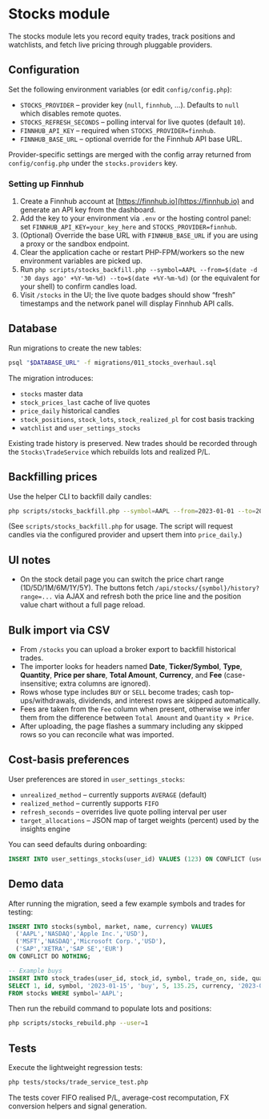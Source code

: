 # Stocks module

The stocks module lets you record equity trades, track positions and watchlists, and fetch live pricing through pluggable providers.

## Configuration

Set the following environment variables (or edit `config/config.php`):

- `STOCKS_PROVIDER` – provider key (`null`, `finnhub`, ...). Defaults to `null` which disables remote quotes.
- `STOCKS_REFRESH_SECONDS` – polling interval for live quotes (default `10`).
- `FINNHUB_API_KEY` – required when `STOCKS_PROVIDER=finnhub`.
- `FINNHUB_BASE_URL` – optional override for the Finnhub API base URL.

Provider-specific settings are merged with the config array returned from `config/config.php` under the `stocks.providers` key.

### Setting up Finnhub

1. Create a Finnhub account at [https://finnhub.io](https://finnhub.io) and generate an API key from the dashboard.
2. Add the key to your environment via `.env` or the hosting control panel: set `FINNHUB_API_KEY=your_key_here` and `STOCKS_PROVIDER=finnhub`.
3. (Optional) Override the base URL with `FINNHUB_BASE_URL` if you are using a proxy or the sandbox endpoint.
4. Clear the application cache or restart PHP-FPM/workers so the new environment variables are picked up.
5. Run `php scripts/stocks_backfill.php --symbol=AAPL --from=$(date -d '30 days ago' +%Y-%m-%d) --to=$(date +%Y-%m-%d)` (or the equivalent for your shell) to confirm candles load.
6. Visit `/stocks` in the UI; the live quote badges should show “fresh” timestamps and the network panel will display Finnhub API calls.

## Database

Run migrations to create the new tables:

```sh
psql "$DATABASE_URL" -f migrations/011_stocks_overhaul.sql
```

The migration introduces:

- `stocks` master data
- `stock_prices_last` cache of live quotes
- `price_daily` historical candles
- `stock_positions`, `stock_lots`, `stock_realized_pl` for cost basis tracking
- `watchlist` and `user_settings_stocks`

Existing trade history is preserved. New trades should be recorded through the `Stocks\TradeService` which rebuilds lots and realized P/L.

## Backfilling prices

Use the helper CLI to backfill daily candles:

```sh
php scripts/stocks_backfill.php --symbol=AAPL --from=2023-01-01 --to=2023-12-31
```

(See `scripts/stocks_backfill.php` for usage. The script will request candles via the configured provider and upsert them into `price_daily`.)

## UI notes

- On the stock detail page you can switch the price chart range (1D/5D/1M/6M/1Y/5Y). The buttons fetch `/api/stocks/{symbol}/history?range=...` via AJAX and refresh both the price line and the position value chart without a full page reload.

## Bulk import via CSV

- From `/stocks` you can upload a broker export to backfill historical trades.
- The importer looks for headers named **Date**, **Ticker/Symbol**, **Type**, **Quantity**, **Price per share**, **Total Amount**, **Currency**, and **Fee** (case-insensitive; extra columns are ignored).
- Rows whose type includes `BUY` or `SELL` become trades; cash top-ups/withdrawals, dividends, and interest rows are skipped automatically.
- Fees are taken from the `Fee` column when present, otherwise we infer them from the difference between `Total Amount` and `Quantity × Price`.
- After uploading, the page flashes a summary including any skipped rows so you can reconcile what was imported.

## Cost-basis preferences

User preferences are stored in `user_settings_stocks`:

- `unrealized_method` – currently supports `AVERAGE` (default)
- `realized_method` – currently supports `FIFO`
- `refresh_seconds` – overrides live quote polling interval per user
- `target_allocations` – JSON map of target weights (percent) used by the insights engine

You can seed defaults during onboarding:

```sql
INSERT INTO user_settings_stocks(user_id) VALUES (123) ON CONFLICT (user_id) DO NOTHING;
```

## Demo data

After running the migration, seed a few example symbols and trades for testing:

```sql
INSERT INTO stocks(symbol, market, name, currency) VALUES
  ('AAPL','NASDAQ','Apple Inc.','USD'),
  ('MSFT','NASDAQ','Microsoft Corp.','USD'),
  ('SAP','XETRA','SAP SE','EUR')
ON CONFLICT DO NOTHING;

-- Example buys
INSERT INTO stock_trades(user_id, stock_id, symbol, trade_on, side, quantity, price, currency, executed_at, fee, created_at)
SELECT 1, id, symbol, '2023-01-15', 'buy', 5, 135.25, currency, '2023-01-15 15:30:00', 1.5, NOW()
FROM stocks WHERE symbol='AAPL';
```

Then run the rebuild command to populate lots and positions:

```sh
php scripts/stocks_rebuild.php --user=1
```

## Tests

Execute the lightweight regression tests:

```sh
php tests/stocks/trade_service_test.php
```

The tests cover FIFO realised P/L, average-cost recomputation, FX conversion helpers and signal generation.
